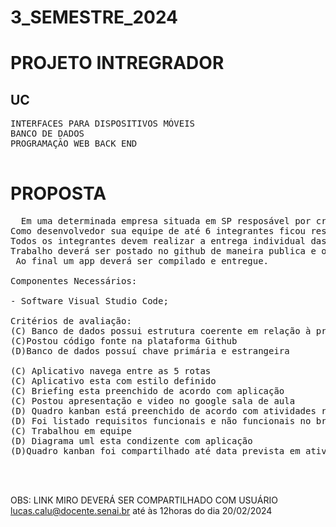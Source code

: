 # 3_SEMESTRE_2024

<H1> PROJETO INTREGRADOR</H1>

<H2>UC</H2>
<PRE>
INTERFACES PARA DISPOSITIVOS MÓVEIS 
BANCO DE DADOS
PROGRAMAÇÃO WEB BACK END
  
</PRE>


<H1>PROPOSTA</H1>

<PRE>
  Em uma determinada empresa situada em SP resposável por criar aplicativos móveis foram encontrada uma baixa demanda por projetos obrigando que toda equipe realizasse uma busca ativa por necessidades da população em geral 
Como desenvolvedor sua equipe de até 6 integrantes ficou responsável por construir um pequeno app (mvc) capaz de navegar entre 5 telas distintas( tema livre) cujo estilo deverá já estar definido( cores,alinhamento de widgets) porém sem a necessidade de implementação de assets( imagens,sons) e conexões com base de dados (necessário apenas posicionamento dos elementos com lourem ipson) 
Todos os integrantes devem realizar a entrega individual das apresentações no Google sala de aula,onde a apresentação deverá contem quadro kanban, briefing, diagrama uml, video de funcionamento da aplicação, conteúdos referentes a dailys .
Trabalho deverá ser postado no github de maneira publica e o link deverá ser fornecido na entrega da atividade não esquecendo de criar Banco de dados Mysql inerente a projeto mobile de cada equipe durante semestre
 Ao final um app deverá ser compilado e entregue.

Componentes Necessários:

- Software Visual Studio Code;

Critérios de avaliação:
(C) Banco de dados possui estrutura coerente em relação à projeto
(C)Postou código fonte na plataforma Github
(D)Banco de dados possuí chave primária e estrangeira

(C) Aplicativo navega entre as 5 rotas
(C) Aplicativo esta com estilo definido
(C) Briefing esta preenchido de acordo com aplicação
(C) Postou apresentação e video no google sala de aula
(D) Quadro kanban está preenchido de acordo com atividades realizadas em sala de aula
(D) Foi listado requisitos funcionais e não funcionais no briefing
(C) Trabalhou em equipe
(D) Diagrama uml esta condizente com aplicação
(D)Quadro kanban foi compartilhado até data prevista em atividade


  
</PRE>







OBS: LINK MIRO DEVERÁ SER COMPARTILHADO COM USUÁRIO lucas.calu@docente.senai.br até às 12horas do dia  20/02/2024
